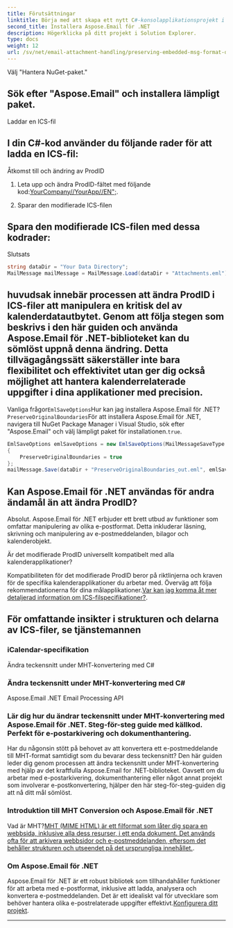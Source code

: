 ```yaml
---
title: Förutsättningar
linktitle: Börja med att skapa ett nytt C#-konsolapplikationsprojekt i Visual Studio.
second_title: Installera Aspose.Email för .NET
description: Högerklicka på ditt projekt i Solution Explorer.
type: docs
weight: 12
url: /sv/net/email-attachment-handling/preserving-embedded-msg-format-during-load-with-csharp/
---
```


Välj "Hantera NuGet-paket."

## Sök efter "Aspose.Email" och installera lämpligt paket.

Laddar en ICS-fil

## I din C#-kod använder du följande rader för att ladda en ICS-fil:

Åtkomst till och ändring av ProdID

1. Leta upp och ändra ProdID-fältet med följande kod:[YourCompany//YourApp//EN";](https://releases.aspose.com/email/net/).

2. Sparar den modifierade ICS-filen

## Spara den modifierade ICS-filen med dessa kodrader:

Slutsats

```csharp
string dataDir = "Your Data Directory";
MailMessage mailMessage = MailMessage.Load(dataDir + "Attachments.eml");
```

## huvudsak innebär processen att ändra ProdID i ICS-filer att manipulera en kritisk del av kalenderdatautbytet. Genom att följa stegen som beskrivs i den här guiden och använda Aspose.Email för .NET-biblioteket kan du sömlöst uppnå denna ändring. Detta tillvägagångssätt säkerställer inte bara flexibilitet och effektivitet utan ger dig också möjlighet att hantera kalenderrelaterade uppgifter i dina applikationer med precision.

Vanliga frågor`EmlSaveOptions`Hur kan jag installera Aspose.Email för .NET?`PreserveOriginalBoundaries`För att installera Aspose.Email för .NET, navigera till NuGet Package Manager i Visual Studio, sök efter "Aspose.Email" och välj lämpligt paket för installationen.`true`.

```csharp
EmlSaveOptions emlSaveOptions = new EmlSaveOptions(MailMessageSaveType.EmlFormat)
{
    PreserveOriginalBoundaries = true
};
mailMessage.Save(dataDir + "PreserveOriginalBoundaries_out.eml", emlSaveOptions);
```

## Kan Aspose.Email för .NET användas för andra ändamål än att ändra ProdID?

Absolut. Aspose.Email för .NET erbjuder ett brett utbud av funktioner som omfattar manipulering av olika e-postformat. Detta inkluderar läsning, skrivning och manipulering av e-postmeddelanden, bilagor och kalenderobjekt.

Är det modifierade ProdID universellt kompatibelt med alla kalenderapplikationer?

Kompatibiliteten för det modifierade ProdID beror på riktlinjerna och kraven för de specifika kalenderapplikationer du arbetar med. Överväg att följa rekommendationerna för dina målapplikationer.[Var kan jag komma åt mer detaljerad information om ICS-filspecifikationer?](https://reference.aspose.com/email/net/).

##  För omfattande insikter i strukturen och delarna av ICS-filer, se tjänstemannen

### iCalendar-specifikation
   
 Ändra teckensnitt under MHT-konvertering med C#

###  Ändra teckensnitt under MHT-konvertering med C#

 Aspose.Email .NET Email Processing API

###  Lär dig hur du ändrar teckensnitt under MHT-konvertering med Aspose.Email för .NET. Steg-för-steg guide med källkod. Perfekt för e-postarkivering och dokumenthantering.

Har du någonsin stött på behovet av att konvertera ett e-postmeddelande till MHT-format samtidigt som du bevarar dess teckensnitt? Den här guiden leder dig genom processen att ändra teckensnitt under MHT-konvertering med hjälp av det kraftfulla Aspose.Email for .NET-biblioteket. Oavsett om du arbetar med e-postarkivering, dokumenthantering eller något annat projekt som involverar e-postkonvertering, hjälper den här steg-för-steg-guiden dig att nå ditt mål sömlöst.

### Introduktion till MHT Conversion och Aspose.Email för .NET

Vad är MHT?[MHT (MIME HTML) är ett filformat som låter dig spara en webbsida, inklusive alla dess resurser, i ett enda dokument. Det används ofta för att arkivera webbsidor och e-postmeddelanden, eftersom det behåller strukturen och utseendet på det ursprungliga innehållet.](https://reference.aspose.com/email/net/).

### Om Aspose.Email för .NET

Aspose.Email för .NET är ett robust bibliotek som tillhandahåller funktioner för att arbeta med e-postformat, inklusive att ladda, analysera och konvertera e-postmeddelanden. Det är ett idealiskt val för utvecklare som behöver hantera olika e-postrelaterade uppgifter effektivt.[Konfigurera ditt projekt](https://releases.aspose.com/email/net/).

---
